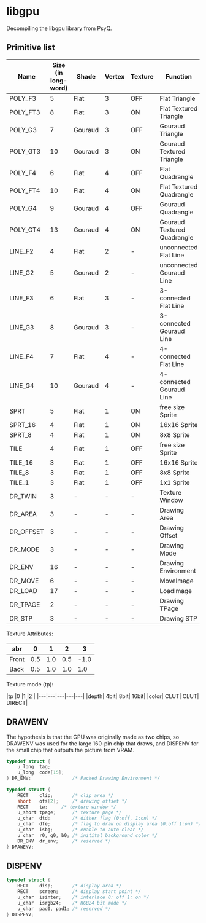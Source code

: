 # libgpu

Decompiling the libgpu library from PsyQ.

## Primitive list

|Name    |Size (in long-word)|Shade  |Vertex |Texture| Function  |
|--------|------|-------|-------|-------|------------------------|
|POLY_F3  | 5	|Flat   |   3   |OFF    | Flat Triangle |
|POLY_FT3 | 8	|Flat   |   3   |ON     | Flat Textured Triangle |
|POLY_G3  | 7	|Gouraud|   3   |OFF    | Gouraud Triangle |
|POLY_GT3 |10	|Gouraud|   3   |ON     | Gouraud Textured Triangle |
|POLY_F4  | 6	|Flat   |   4   |OFF    | Flat Quadrangle |
|POLY_FT4 |10	|Flat   |   4   |ON     | Flat Textured Quadrangle |
|POLY_G4  | 9	|Gouraud|   4   |OFF    | Gouraud Quadrangle |
|POLY_GT4 |13	|Gouraud|   4   |ON     | Gouraud Textured Quadrangle |
|LINE_F2  | 4	|Flat   |   2   | -     | unconnected Flat Line  |
|LINE_G2  | 5	|Gouraud|   2   | -     | unconnected Gouraud Line  |
|LINE_F3  | 6	|Flat	|   3	| -     | 3-connected Flat Line |
|LINE_G3  | 8	|Gouraud|   3	| -     | 3-connected Gouraud Line |
|LINE_F4  | 7	|Flat	|   4	| -    	| 4-connected Flat Line |
|LINE_G4  |10	|Gouraud|   4	| -    	| 4-connected Gouraud Line |
|SPRT	 | 5	|Flat	|   1   |ON     | free size Sprite |
|SPRT_16	 | 4	|Flat	|   1   |ON     | 16x16 Sprite |
|SPRT_8	 | 4	|Flat	|   1   |ON     | 8x8 Sprite |
|TILE	 | 4	|Flat	|   1   |OFF    | free size Sprite |
|TILE_16	 | 3	|Flat	|   1   |OFF    | 16x16 Sprite |
|TILE_8	 | 3	|Flat	|   1   |OFF    | 8x8 Sprite |
|TILE_1	 | 3	|Flat	|   1   |OFF    | 1x1 Sprite |
|DR_TWIN	 | 3	|   -	|   -   | -     | Texture Window |
|DR_AREA	 | 3	|   -	|   -   | -     | Drawing Area |
|DR_OFFSET| 3	|   -	|   -   | -     | Drawing Offset |
|DR_MODE  | 3	|   -	|   -   | -     | Drawing Mode |
|DR_ENV   |16	|   -	|   -	| -     | Drawing Environment |
|DR_MOVE  | 6	|   -	|   -	| -     | MoveImage |
|DR_LOAD  |17	|   -	|   -	| -     | LoadImage |
|DR_TPAGE | 2    |   -   |   -   | -     | Drawing TPage |
|DR_STP   | 3    |   -   |   -   | -     | Drawing STP |

Texture Attributes:

|abr|0|1|2|3|
|---|---|---|---|---|
|Front|0.5|1.0|0.5|-1.0|
|Back|0.5|1.0|1.0|1.0|

Texture mode (tp):
 
|tp	|0	|1	|2	|
|---|---|---|---|---|
|depth|	4bit|	8bit|	16bit|
|color|	CLUT|	CLUT|	DIRECT|

## DRAWENV

The hypothesis is that the GPU was originally made as two chips, so DRAWENV was used for the large 160-pin chip that draws, and DISPENV for the small chip that outputs the picture from VRAM.

```c
typedef struct {
	u_long	tag;
	u_long	code[15];
} DR_ENV;				/* Packed Drawing Environment */
	       
typedef struct {
	RECT	clip;		/* clip area */
	short	ofs[2];		/* drawing offset */
	RECT	tw;		/* texture window */
	u_short tpage;		/* texture page */	
	u_char	dtd;		/* dither flag (0:off, 1:on) */
	u_char	dfe;		/* flag to draw on display area (0:off 1:on) */
	u_char	isbg;		/* enable to auto-clear */
	u_char	r0, g0, b0;	/* initital background color */
	DR_ENV	dr_env;		/* reserved */
} DRAWENV;
```

## DISPENV

```c
typedef struct {
	RECT	disp;		/* display area */
	RECT	screen;		/* display start point */
	u_char	isinter;	/* interlace 0: off 1: on */
	u_char	isrgb24;	/* RGB24 bit mode */
	u_char	pad0, pad1;	/* reserved */
} DISPENV;
```
